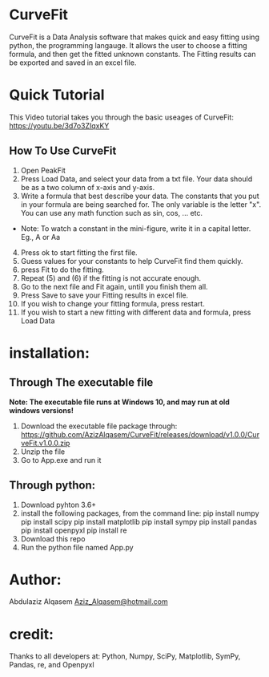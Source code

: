 # CurveFit
CurveFit is a Data Analysis software that makes quick and easy fitting using python, the programming langauge. It allows the user to choose a fitting formula, and then get the fitted unknown constants. The Fitting results can be exported and saved in an excel file.


# Quick Tutorial
This Video tutorial takes you through the basic useages of CurveFit:
https://youtu.be/3d7o3ZIqxKY

## How To Use CurveFit
1. Open PeakFit
2. Press Load Data, and select your data from a txt file. Your data should be as a two column of x-axis and y-axis.
3. Write a formula that best describe your data. The constants that you put in your formula are being searched for. The only variable is the letter "x". You can use any math function such as sin, cos, ... etc.
* Note: To watch a constant in the mini-figure, write it in a capital letter. Eg., A or Aa
4. Press ok to start fitting the first file.
5. Guess values for your constants to help CurveFit find them quickly.
6. press Fit to do the fitting.
7. Repeat (5) and (6) if the fitting is not accurate enough.
8. Go to the next file and Fit again, untill you finish them all.
9. Press Save to save your Fitting results in excel file.
10. If you wish to change your fitting formula, press restart.
11. If you wish to start a new fitting with different data and formula, press Load Data



# installation:
## Through The executable file
**Note: The executable file runs at Windows 10, and may run at old windows versions!**
1. Download the executable file package through:
https://github.com/AzizAlqasem/CurveFit/releases/download/v1.0.0/CurveFit.v1.0.0.zip
2. Unzip the file
3. Go to App.exe and run it

## Through python:
1. Download pyhton 3.6+
2. install the following packages, from the command line:
  pip install numpy
  pip install scipy
  pip install matplotlib
  pip install sympy
  pip install pandas
  pip install openpyxl
  pip install re
 3. Download this repo 
 4. Run the python file named App.py
  
# Author:
Abdulaziz Alqasem
Aziz_Alqasem@hotmail.com

# credit:
Thanks to all developers at: Python, Numpy, SciPy, Matplotlib, SymPy, Pandas, re, and Openpyxl
